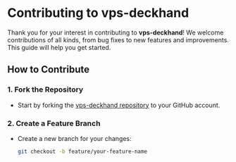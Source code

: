 # Contributing to vps-deckhand

Thank you for your interest in contributing to **vps-deckhand**! We welcome contributions of all kinds, from bug fixes to new features and improvements. This guide will help you get started.

## How to Contribute

### 1. Fork the Repository
- Start by forking the [vps-deckhand repository](https://github.com/your-username/vps-deckhand) to your GitHub account.

### 2. Create a Feature Branch
- Create a new branch for your changes:
  ```bash
  git checkout -b feature/your-feature-name
